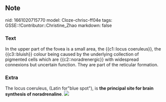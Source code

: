 ## Note
nid: 1661020715770
model: Cloze-chrisc-ff04e
tags: GSSE::!Contributor::Christine_Zhao
markdown: false

### Text
<div>
  <div>
    <div>
      <div>
        In the upper part of the fovea is a small area, the
        {{c1::locus coeruleus}}<span style="font-style:
        italic;">,</span> the {{c3::bluish}} colour being caused by
        the underlying collection of pigmented cells which are
        {{c2::noradrenergic}} with widespread connexions but
        uncertain function. They are part of the reticular
        formation.
      </div>
    </div>
  </div>
</div>

### Extra
<span style="color: rgb(32, 33, 36);">The locus coeruleus, (Latin
for"blue spot"), is</span> <b>the principal site for brain
synthesis of noradrenaline</b><span style="color: rgb(32, 33,
36);">.</span> <img src= 
"paste-82eb9c30cfac973243145e717ffdc9cd43ec4c07.jpg">
